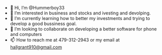 - 👋 Hi, I’m @Hummerboy33 
- 👀 I’m interested in business and stocks and ivesting and devolping.
- 🌱 I’m currently learning how to better my investments and trying to develop a good bussiness goal.
- 💞️ I’m looking to collaborate on developing a better software for phone and computers 
- 📫 How to reach me at 479-312-2943 or my email at hallgrant910@gmail.com
<!---
Hummerboy33/Hummerboy33 is a ✨ special ✨ repository because its `README.md` (this file) appears on your GitHub profile.
You can click the Preview link to take a look at your changes.
---
